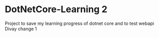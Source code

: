# DotNetCore-Learning 2
Project to save my learning progress of dotnet core and to test webapi
Divay change 1
